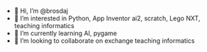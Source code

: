 - 👋 Hi, I’m @brosdaj
- 👀 I’m interested in Python, App Inventor ai2, scratch, Lego NXT, teaching informatics
- 🌱 I’m currently learning AI, pygame
- 💞️ I’m looking to collaborate on exchange teaching informatics

<!---
brosdaj/brosdaj is a ✨ special ✨ repository because its `README.md` (this file) appears on your GitHub profile.
You can click the Preview link to take a look at your changes.
--->
